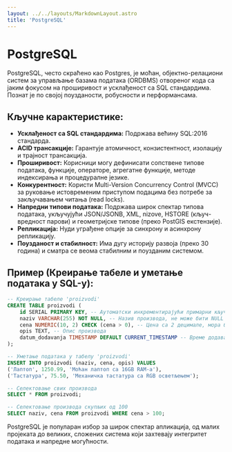 ```yaml
---
layout: ../../layouts/MarkdownLayout.astro
title: 'PostgreSQL' 
---
```

# PostgreSQL

PostgreSQL, често скраћено као Postgres, је моћан, објектно-релациони систем за управљање базама података (ORDBMS) отвореног кода са јаким фокусом на проширивост и усклађеност са SQL стандардима. Познат је по својој поузданости, робусности и перформансама.

## Кључне карактеристике:

*   **Усклађеност са SQL стандардима:** Подржава већину SQL:2016 стандарда.
*   **ACID трансакције:** Гарантује атомичност, конзистентност, изолацију и трајност трансакција.
*   **Проширивост:** Корисници могу дефинисати сопствене типове података, функције, операторе, агрегатне функције, методе индексирања и процедуралне језике.
*   **Конкурентност:** Користи Multi-Version Concurrency Control (MVCC) за руковање истовременим приступом подацима без потребе за закључавањем читања (read locks).
*   **Напредни типови података:** Подржава широк спектар типова података, укључујући JSON/JSONB, XML, nizove, HSTORE (кључ-вредност парови) и геометријске типове (преко PostGIS екстензије).
*   **Репликација:** Нуди уграђене опције за синхрону и асинхрону репликацију.
*   **Поузданост и стабилност:** Има дугу историју развоја (преко 30 година) и сматра се веома стабилним и поузданим системом.

## Пример (Креирање табеле и уметање података у SQL-у):

```sql
-- Креирање табеле 'proizvodi'
CREATE TABLE proizvodi (
    id SERIAL PRIMARY KEY, -- Аутоматски инкрементирајући примарни кључ
    naziv VARCHAR(255) NOT NULL, -- Назив производа, не може бити NULL
    cena NUMERIC(10, 2) CHECK (cena > 0), -- Цена са 2 децимале, мора бити позитивна
    opis TEXT, -- Опис производа
    datum_dodavanja TIMESTAMP DEFAULT CURRENT_TIMESTAMP -- Време додавања, подразумевано тренутно време
);

-- Уметање података у табелу 'proizvodi'
INSERT INTO proizvodi (naziv, cena, opis) VALUES
('Лаптоп', 1250.99, 'Моћан лаптоп са 16GB RAM-а'),
('Тастатура', 75.50, 'Механичка тастатура са RGB осветљењем');

-- Селектовање свих производа
SELECT * FROM proizvodi;

-- Селектовање производа скупљих од 100
SELECT naziv, cena FROM proizvodi WHERE cena > 100;
```

PostgreSQL је популаран избор за широк спектар апликација, од малих пројеката до великих, сложених система који захтевају интегритет података и напредне могућности.
